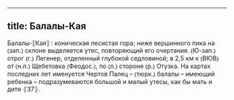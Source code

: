 
---
title: Балалы-Кая
---
Балалы-⟦Кая⟧
: коническая лесистая гора; ниже вершинного пика на ⦅зап.⦆ склоне выделяется утес, повторяющий его очертания. ⦅Ю-зап.⦆ отрог ⦅г.⦆ Легенер, отделенный глубокой седловиной; в 2,5 км к ⦅ВЮВ⦆ от ⦅н.п.⦆ Щебетовка ⦅Феодос.⦆, по ⦅л.⦆ стороне ⦅р.⦆ Отузка. На картах последних лет именуется Чертов Палец – ⦅тюрк.⦆ балалы – имеющий ребенка – подразумеваются большой и малый утесы, как бы мать и дитя ⦃З7⦄.
